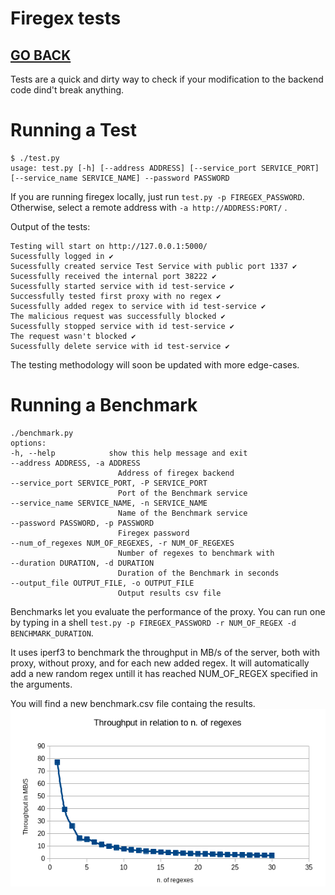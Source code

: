 # Firegex tests

## [GO BACK](../README.md)

Tests are a quick and dirty way to check if your modification to the backend code dind't break anything.

# Running a Test
    $ ./test.py 
    usage: test.py [-h] [--address ADDRESS] [--service_port SERVICE_PORT] [--service_name SERVICE_NAME] --password PASSWORD

If you are running firegex locally, just run ```test.py -p FIREGEX_PASSWORD```. Otherwise, select a remote address with  ```-a http://ADDRESS:PORT/``` .

Output of the tests:

    Testing will start on http://127.0.0.1:5000/
    Sucessfully logged in ✔
    Sucessfully created service Test Service with public port 1337 ✔
    Sucessfully received the internal port 38222 ✔
    Sucessfully started service with id test-service ✔
    Successfully tested first proxy with no regex ✔
    Sucessfully added regex to service with id test-service ✔
    The malicious request was successfully blocked ✔
    Sucessfully stopped service with id test-service ✔
    The request wasn't blocked ✔
    Sucessfully delete service with id test-service ✔

The testing methodology will soon be updated with more edge-cases.

# Running a Benchmark
    ./benchmark.py
    options:
    -h, --help            show this help message and exit
    --address ADDRESS, -a ADDRESS
                            Address of firegex backend
    --service_port SERVICE_PORT, -P SERVICE_PORT
                            Port of the Benchmark service
    --service_name SERVICE_NAME, -n SERVICE_NAME
                            Name of the Benchmark service
    --password PASSWORD, -p PASSWORD
                            Firegex password
    --num_of_regexes NUM_OF_REGEXES, -r NUM_OF_REGEXES
                            Number of regexes to benchmark with
    --duration DURATION, -d DURATION
                            Duration of the Benchmark in seconds
    --output_file OUTPUT_FILE, -o OUTPUT_FILE
                            Output results csv file

Benchmarks let you evaluate the performance of the proxy. You can run one by typing in a shell  ```test.py -p FIREGEX_PASSWORD -r NUM_OF_REGEX -d BENCHMARK_DURATION```. 

It uses iperf3 to benchmark the throughput in MB/s of the server, both with proxy, without proxy, and for each new added regex. It will automatically add a new random regex untill it has reached NUM_OF_REGEX specified in the arguments. 

You will find a new benchmark.csv file containg the results.
![Firegex Benchmark](/docs/FiregexBenchmark.png)
